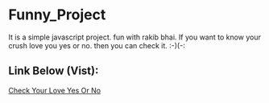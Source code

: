 # Funny_Project
It is a simple javascript project. fun with rakib bhai. If you want to know your crush love you yes or no. then you can check it.
:-)(-:

## Link Below (Vist):
[Check Your Love Yes Or No]( https://sujonhera.github.io/Funny_Project/)
